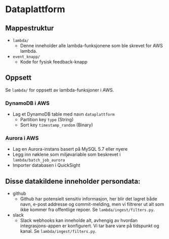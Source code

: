 # Dataplattform

## Mappestruktur
  * ```lambda/```
      * Denne inneholder alle lambda-funksjonene som ble skrevet for AWS lambda.
  * ```event_knapp/```
      * Kode for fysisk feedback-knapp

## Oppsett
Se ```lambda/``` for oppsett av lambda-funksjoner i AWS.
### DynamoDB i AWS
  * Lag et DynamoDB table med navn ```dataplattform```
      * Partition key ```type``` (String)
      * Sort key ```timestamp_random``` (Binary)

### Aurora i AWS
  * Lag en Aurora-instans basert på MySQL 5.7 eller nyere
  * Legg inn nøklene som miljøvariable som beskrevet i  ```lambda/batch_job_aurora```
  * Importer databasen i QuickSight

## Disse datakildene inneholder persondata:
  * github
      * Github har potensielt sensitiv informasjon, her blir det lagret både navn, e-post addresse
      og commit-melding, men vi filtrerer ut alt som ikke kommer fra offentlige repoer. Se
      ```lambda/ingest/filters.py```.
  * slack
      * Slack webhooks kan inneholde alt, avhengig av hvordan integrasjons-appen er konfigurert.
      Vi tar bare vare på tidspunkt og kanal. Se ```lambda/ingest/filters.py```.
